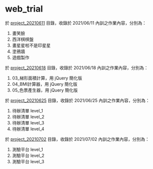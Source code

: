 # web_trial

於 [project_20210611](https://github.com/gandolfreddy/web_trial/tree/main/project_20210611) 目錄，收錄於 2021/06/11 內訓之作業內容，分別為：
1. 畫笑臉
2. 西洋棋棋盤
3. 畫星星啦不是印星星
4. 塗鴉牆
5. 遊戲製作

於 [project_20210618](https://github.com/gandolfreddy/web_trial/tree/main/project_20210618) 目錄，收錄於 2021/06/18 內訓之作業內容，分別為：
1. 03_梯形面積計算，用 jQuery 簡化版
2. 04_BMI計算器，用 jQuery 簡化版
3. 05_色票產生器，用 jQuery 簡化版

於 [project_20210625](https://github.com/gandolfreddy/web_trial/tree/main/project_20210625) 目錄，收錄於 2021/06/25 內訓之作業內容，分別為：
1. 待辦清單 level_1
2. 待辦清單 level_2
3. 待辦清單 level_3
4. 待辦清單 level_4

於 [project_20210702](https://github.com/gandolfreddy/web_trial/tree/main/project_20210702) 目錄，收錄於 2021/07/02 內訓之作業內容，分別為：
1. 測驗平台 level_1
2. 測驗平台 level_2
3. 測驗平台 level_3
